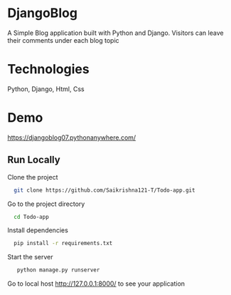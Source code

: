 # DjangoBlog
A Simple Blog application built with Python and Django. Visitors can leave their comments under each blog topic

# Technologies
Python, Django, Html, Css

# Demo
https://djangoblog07.pythonanywhere.com/

## Run Locally

Clone the project

```bash
  git clone https://github.com/Saikrishna121-T/Todo-app.git
```

Go to the project directory

```bash
  cd Todo-app
```

Install dependencies

```bash
  pip install -r requirements.txt
```

Start the server

```bash
   python manage.py runserver
```
Go to local host http://127.0.0.1:8000/ to see your application
